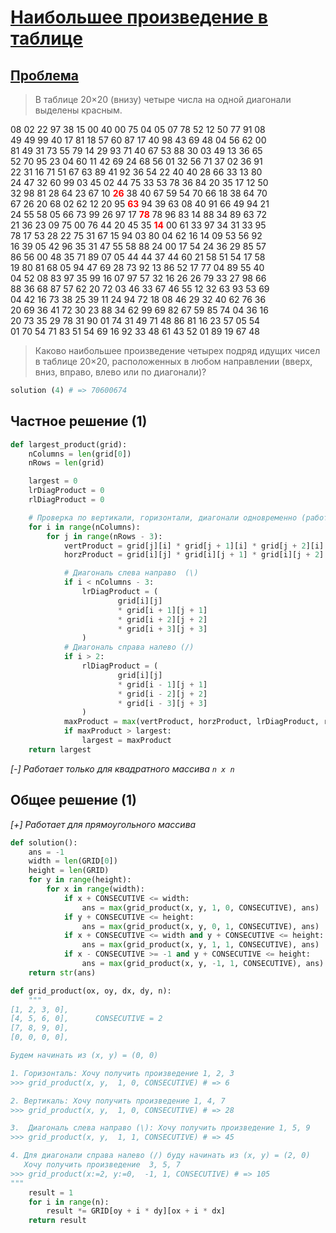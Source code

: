 # [Наибольшее произведение в таблице](TODO)

## [Проблема](https://euler.jakumo.org/problems/view/11.html)

> В таблице 20×20 (внизу) четыре числа на одной диагонали выделены красным.
>
><p style="font-family:courier new;text-align:center;font-size:10pt;">
08 02 22 97 38 15 00 40 00 75 04 05 07 78 52 12 50 77 91 08<br>
49 49 99 40 17 81 18 57 60 87 17 40 98 43 69 48 04 56 62 00<br>
81 49 31 73 55 79 14 29 93 71 40 67 53 88 30 03 49 13 36 65<br>
52 70 95 23 04 60 11 42 69 24 68 56 01 32 56 71 37 02 36 91<br>
22 31 16 71 51 67 63 89 41 92 36 54 22 40 40 28 66 33 13 80<br>
24 47 32 60 99 03 45 02 44 75 33 53 78 36 84 20 35 17 12 50<br>
32 98 81 28 64 23 67 10 <span style="color:#ff0000;"><b>26</b></span> 38 40 67 59 54 70 66 18 38 64 70<br>
67 26 20 68 02 62 12 20 95 <span style="color:#ff0000;"><b>63</b></span> 94 39 63 08 40 91 66 49 94 21<br>
24 55 58 05 66 73 99 26 97 17 <span style="color:#ff0000;"><b>78</b></span> 78 96 83 14 88 34 89 63 72<br>
21 36 23 09 75 00 76 44 20 45 35 <span style="color:#ff0000;"><b>14</b></span> 00 61 33 97 34 31 33 95<br>
78 17 53 28 22 75 31 67 15 94 03 80 04 62 16 14 09 53 56 92<br>
16 39 05 42 96 35 31 47 55 58 88 24 00 17 54 24 36 29 85 57<br>
86 56 00 48 35 71 89 07 05 44 44 37 44 60 21 58 51 54 17 58<br>
19 80 81 68 05 94 47 69 28 73 92 13 86 52 17 77 04 89 55 40<br>
04 52 08 83 97 35 99 16 07 97 57 32 16 26 26 79 33 27 98 66<br>
88 36 68 87 57 62 20 72 03 46 33 67 46 55 12 32 63 93 53 69<br>
04 42 16 73 38 25 39 11 24 94 72 18 08 46 29 32 40 62 76 36<br>
20 69 36 41 72 30 23 88 34 62 99 69 82 67 59 85 74 04 36 16<br>
20 73 35 29 78 31 90 01 74 31 49 71 48 86 81 16 23 57 05 54<br>
01 70 54 71 83 51 54 69 16 92 33 48 61 43 52 01 89 19 67 48</p>
>
> Каково наибольшее произведение четырех подряд идущих чисел в таблице 20×20, расположенных в любом направлении (вверх, вниз, вправо, влево или по диагонали)?

``` python
solution (4) # => 70600674
```

## Частное решение (1)

```python
def largest_product(grid):
    nColumns = len(grid[0])
    nRows = len(grid)

    largest = 0
    lrDiagProduct = 0
    rlDiagProduct = 0

    # Проверка по вертикали, горизонтали, диагонали одновременно (работает только для квадратного массива n х n )
    for i in range(nColumns):
        for j in range(nRows - 3):
            vertProduct = grid[j][i] * grid[j + 1][i] * grid[j + 2][i] * grid[j + 3][i]
            horzProduct = grid[i][j] * grid[i][j + 1] * grid[i][j + 2] * grid[i][j + 3]

            # Диагональ слева направо  (\)
            if i < nColumns - 3:
                lrDiagProduct = (
                        grid[i][j]
                        * grid[i + 1][j + 1]
                        * grid[i + 2][j + 2]
                        * grid[i + 3][j + 3]
                )
            # Диагональ справа налево (/)
            if i > 2:
                rlDiagProduct = (
                        grid[i][j]
                        * grid[i - 1][j + 1]
                        * grid[i - 2][j + 2]
                        * grid[i - 3][j + 3]
                )
            maxProduct = max(vertProduct, horzProduct, lrDiagProduct, rlDiagProduct)
            if maxProduct > largest:
                largest = maxProduct
    return largest
```
*[-] Работает только для квадратного массива `n х n`*


## Общее решение (1)

*[+] Работает для прямоугольного массива*
```python
def solution():
    ans = -1
    width = len(GRID[0])
    height = len(GRID)
    for y in range(height):
        for x in range(width):
            if x + CONSECUTIVE <= width:
                ans = max(grid_product(x, y, 1, 0, CONSECUTIVE), ans)
            if y + CONSECUTIVE <= height:
                ans = max(grid_product(x, y, 0, 1, CONSECUTIVE), ans)
            if x + CONSECUTIVE <= width and y + CONSECUTIVE <= height:
                ans = max(grid_product(x, y, 1, 1, CONSECUTIVE), ans)
            if x - CONSECUTIVE >= -1 and y + CONSECUTIVE <= height:
                ans = max(grid_product(x, y, -1, 1, CONSECUTIVE), ans)
    return str(ans)

def grid_product(ox, oy, dx, dy, n):
    """
[1, 2, 3, 0],
[4, 5, 6, 0],      CONSECUTIVE = 2
[7, 8, 9, 0],
[0, 0, 0, 0],

Будем начинать из (x, y) = (0, 0)

1. Горизонталь: Хочу получить произведение 1, 2, 3
>>> grid_product(x, y,  1, 0, CONSECUTIVE) # => 6

2. Вертикаль: Хочу получить произведение 1, 4, 7
>>> grid_product(x, y,  1, 0, CONSECUTIVE) # => 28

3.  Диагональ слева направо (\): Хочу получить произведение 1, 5, 9
>>> grid_product(x, y,  1, 1, CONSECUTIVE) # => 45

4. Для диагонали справа налево (/) буду начинать из (x, y) = (2, 0)
   Хочу получить произведение  3, 5, 7
>>> grid_product(x:=2, y:=0,  -1, 1, CONSECUTIVE) # => 105
"""
    result = 1
    for i in range(n):
        result *= GRID[oy + i * dy][ox + i * dx]
    return result
```
